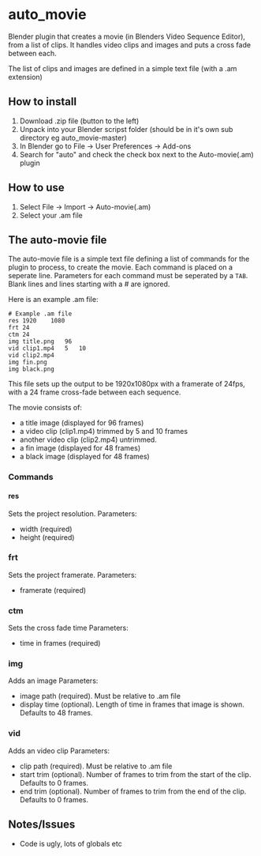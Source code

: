 # auto_movie
Blender plugin that creates a movie (in Blenders Video Sequence Editor), from a list of clips. It handles video clips and images and puts a cross fade between each. 

The list of clips and images are defined in a simple text file (with a .am extension)

## How to install
1. Download .zip file (button to the left)
2. Unpack into your Blender scripst folder (should be in it's own sub directory eg auto_movie-master)
3. In Blender go to File -> User Preferences -> Add-ons
4. Search for "auto" and check the check box next to the Auto-movie(.am) plugin

## How to use
1. Select File -> Import -> Auto-movie(.am)
2. Select your .am file

## The auto-movie file
The auto-movie file is a simple text file defining a list of commands for the plugin to process, to create the movie. Each command is placed on a seperate line. Parameters for each command must be seperated by a ```TAB```. Blank lines and lines starting with a # are ignored.

Here is an example .am file:

```
# Example .am file
res	1920	1080
frt	24
ctm	24
img	title.png	96
vid	clip1.mp4	5	10
vid	clip2.mp4
img	fin.png
img	black.png
```

This file sets up the output to be 1920x1080px with a framerate of 24fps, with a 24 frame cross-fade between each sequence. 

The movie consists of:
* a title image (displayed for 96 frames)
* a video clip (clip1.mp4) trimmed by 5 and 10 frames
* another video clip (clip2.mp4) untrimmed.
* a fin image (displayed for 48 frames)
* a black image (displayed for 48 frames)

### Commands
#### res
Sets the project resolution.
Parameters:
* width (required)
* height (required)

### frt
Sets the project framerate.
Parameters:
* framerate (required)

### ctm
Sets the cross fade time
Parameters:
* time in frames (required)

### img
Adds an image
Parameters:
* image path (required). Must be relative to .am file
* display time (optional). Length of time in frames that image is shown. Defaults to 48 frames.

### vid
Adds an video clip
Parameters:
* clip path (required). Must be relative to .am file
* start trim (optional). Number of frames to trim from the start of the clip. Defaults to 0 frames.
* end trim (optional). Number of frames to trim from the end of the clip. Defaults to 0 frames. 

## Notes/Issues
* Code is ugly, lots of globals etc

 

 


